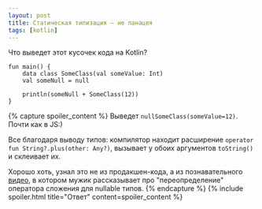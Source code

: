 ```yaml
---
layout: post
title: Статическая типизация — не панацея
tags: [kotlin]
---
```

Что выведет этот кусочек кода на Kotlin?
```
fun main() {
    data class SomeClass(val someValue: Int)
    val someNull = null

    println(someNull + SomeClass(12))
}
```

{% capture spoiler_content %}
Выведет `nullSomeClass(someValue=12)`. Почти как в JS:) 

Все благодаря выводу типов: компилятор находит расширение `operator fun String?.plus(other: Any?)`, вызывает у обоих аргументов `toString()` и склеивает их. 

Хорошо хоть, узнал это не из продакшен-кода, а из познавательного [видео](https://www.youtube.com/watch?v=x2bZJv8i0vw), в котором мужик рассказывает про "переопределение" оператора сложения для nullable типов.
{% endcapture %}
{% include spoiler.html title="Ответ" content=spoiler_content %}
